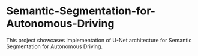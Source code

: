 # Semantic-Segmentation-for-Autonomous-Driving
This project showcases implementation of U-Net architecture for  Semantic Segmentation for Autonomous Driving.
